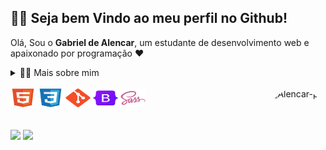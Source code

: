 ## 👋🏼 Seja bem Vindo ao meu perfil no Github!

Olá, Sou o **Gabriel de Alencar**, um estudante de desenvolvimento web e apaixonado por programação ❤ 
<br>

<details>
  <summary>🧑🏻 Mais sobre mim</summary>

- 🔭 I’m currently on a journey to build **great** things

- 🌱 I’m currently learning **everything** 🤓

- 🤝 I’m looking for help with **finding projects to contribute to!**

- 👨‍💻 All of my projects are available at [miaxu.co](https://miaxu.co)

- 💬 Ask me about **open source, web development, and community management**

- 📫 Reach me out at **contact@miaxu.co**

</details>

<div style="display: inline_block"><br>
  <img align="center" alt="Alencar-HTML" height="30" width="40" src="https://raw.githubusercontent.com/devicons/devicon/master/icons/html5/html5-original.svg">
  <img align="center" alt="Alencar-CSS" height="30" width="40" src="https://raw.githubusercontent.com/devicons/devicon/master/icons/css3/css3-original.svg">
  <img align="center" alt="Alencar-HTML" height="30" width="40" src="https://raw.githubusercontent.com/devicons/devicon/master/icons/git/git-original.svg">
  <img align="center" alt="Alencar-HTML" height="30" width="40" src="https://raw.githubusercontent.com/devicons/devicon/master/icons/bootstrap/bootstrap-original.svg">
  <img align="center" alt="Alencar-HTML" height="30" width="40" src="https://raw.githubusercontent.com/devicons/devicon/master/icons/sass/sass-original.svg">
   <img align="right" alt="Alencar-pic" height="300" style="border-radius:50px;" src="https://user-images.githubusercontent.com/127636935/236652896-1072886f-1390-4075-baaa-ba6fd5d439ab.png">
</div>

<br>
<br>

<div >
 <img align="center" height="230rem"  src="https://github-readme-stats.vercel.app/api/top-langs/?username=gabrielalencs&langs_count=5&theme=midnight-purple" >
 <img align="center" height="230rem"  src="https://github-readme-stats.vercel.app/api/?username=gabrielalencs&count_private=true&theme=midnight-purple&showicons=true" >
</div>
